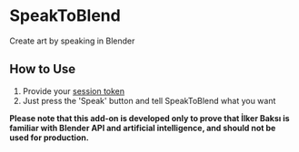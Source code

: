 # SpeakToBlend
Create art by speaking in Blender

## How to Use

1. Provide your [session token](https://github.com/acheong08/ChatGPT/wiki/Setup#session-token-authentication)
2. Just press the 'Speak' button and tell SpeakToBlend what you want

**Please note that this add-on is developed only to prove that İlker Baksı is familiar with Blender API and artificial intelligence, and should not be used for production.**
